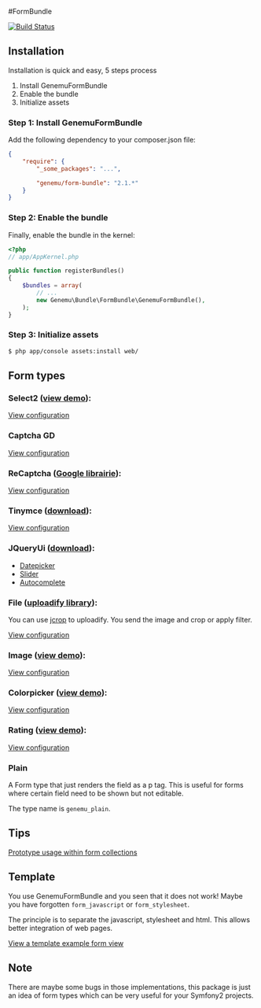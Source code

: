 #FormBundle

[![Build Status](https://secure.travis-ci.org/genemu/GenemuFormBundle.png)](https://secure.travis-ci.org/genemu/GenemuFormBundle)

## Installation

Installation is quick and easy, 5 steps process

1. Install GenemuFormBundle
2. Enable the bundle
3. Initialize assets

### Step 1: Install GenemuFormBundle

Add the following dependency to your composer.json file:
``` json
{
    "require": {
        "_some_packages": "...",

        "genemu/form-bundle": "2.1.*"
    }
}
```

### Step 2: Enable the bundle

Finally, enable the bundle in the kernel:

``` php
<?php
// app/AppKernel.php

public function registerBundles()
{
    $bundles = array(
        // ...
        new Genemu\Bundle\FormBundle\GenemuFormBundle(),
    );
}
```

### Step 3: Initialize assets

``` bash
$ php app/console assets:install web/
```

## Form types

### Select2 ([view demo](http://ivaynberg.github.com/select2/)):

[View configuration](https://github.com/genemu/GenemuFormBundle/blob/master/Resources/doc/jquery/select2/index.md)

### Captcha GD

[View configuration](https://github.com/genemu/GenemuFormBundle/blob/master/Resources/doc/captcha_gd/index.md)

### ReCaptcha ([Google librairie](http://www.google.com/recaptcha)):

[View configuration](https://github.com/genemu/GenemuFormBundle/blob/master/Resources/doc/recaptcha/index.md)

### Tinymce ([download](http://www.tinymce.com/)):

[View configuration](https://github.com/genemu/GenemuFormBundle/blob/master/Resources/doc/jquery/tinymce/index.md)

### JQueryUi ([download](http://jqueryui.com/)):

- [Datepicker](https://github.com/genemu/GenemuFormBundle/blob/master/Resources/doc/jquery/datepicker/index.md)
- [Slider](https://github.com/genemu/GenemuFormBundle/blob/master/Resources/doc/jquery/slider/index.md)
- [Autocomplete](https://github.com/genemu/GenemuFormBundle/blob/master/Resources/doc/jquery/autocomplete/text.md)

### File ([uploadify library](http://www.uploadify.com)):

You can use [jcrop](http://deepliquid.com/content/Jcrop.html) to uploadify.
You send the image and crop or apply filter.

[View configuration](https://github.com/genemu/GenemuFormBundle/blob/master/Resources/doc/jquery/file/index.md)

### Image ([view demo](http://tympanus.net/codrops/2009/11/04/jquery-image-cropper-with-uploader-v1-1/)):

[View configuration](https://github.com/genemu/GenemuFormBundle/blob/master/Resources/doc/jquery/image/index.md)

### Colorpicker ([view demo](http://www.eyecon.ro/colorpicker/)):

[View configuration](https://github.com/genemu/GenemuFormBundle/blob/master/Resources/doc/jquery/color/index.md)

### Rating ([view demo](http://www.fyneworks.com/jquery/star-rating/#tab-Testing)):

[View configuration](https://github.com/genemu/GenemuFormBundle/blob/master/Resources/doc/jquery/rating/index.md)

### Plain

A Form type that just renders the field as a p tag.
This is useful for forms where certain field need to be shown but not editable.

The type name is ``genemu_plain``.

## Tips

[Prototype usage within form collections](https://github.com/genemu/GenemuFormBundle/blob/master/Resources/doc/tips/form_prototype.md)

## Template

You use GenemuFormBundle and you seen that it does not work!
Maybe you have forgotten ``form_javascript`` or ``form_stylesheet``.

The principle is to separate the javascript, stylesheet and html. This allows better integration of web pages.

[View a template example form view](https://github.com/genemu/GenemuFormBundle/blob/master/Resources/doc/template.md)

## Note

There are maybe some bugs in those implementations, this package is just an idea of form types which can be very useful for your Symfony2 projects.

